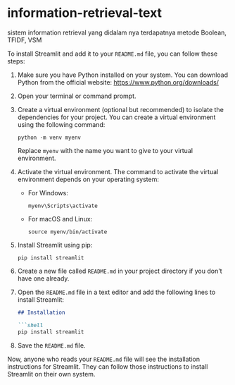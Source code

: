 # information-retrieval-text
sistem information retrieval yang didalam nya terdapatnya metode Boolean, TFIDF, VSM<br>

To install Streamlit and add it to your `README.md` file, you can follow these steps:

1. Make sure you have Python installed on your system. You can download Python from the official website: https://www.python.org/downloads/

2. Open your terminal or command prompt.

3. Create a virtual environment (optional but recommended) to isolate the dependencies for your project. You can create a virtual environment using the following command:

   ```shell
   python -m venv myenv
   ```

   Replace `myenv` with the name you want to give to your virtual environment.

4. Activate the virtual environment. The command to activate the virtual environment depends on your operating system:

   - For Windows:

     ```shell
     myenv\Scripts\activate
     ```

   - For macOS and Linux:

     ```shell
     source myenv/bin/activate
     ```

5. Install Streamlit using pip:

   ```shell
   pip install streamlit
   ```

6. Create a new file called `README.md` in your project directory if you don't have one already.

7. Open the `README.md` file in a text editor and add the following lines to install Streamlit:

   ```markdown
   ## Installation

   ```shell
   pip install streamlit
   ```

8. Save the `README.md` file.

Now, anyone who reads your `README.md` file will see the installation instructions for Streamlit. They can follow those instructions to install Streamlit on their own system.
